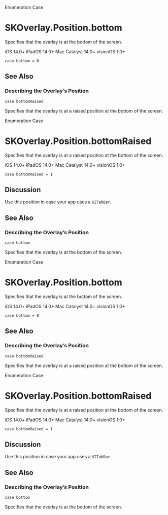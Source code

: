 Enumeration Case

# SKOverlay.Position.bottom

Specifies that the overlay is at the bottom of the screen.

iOS 14.0+  iPadOS 14.0+  Mac Catalyst 14.0+  visionOS 1.0+

    
    
    case bottom = 0

## See Also

### Describing the Overlay’s Position

`case bottomRaised`

Specifies that the overlay is at a raised position at the bottom of the
screen.

Enumeration Case

# SKOverlay.Position.bottomRaised

Specifies that the overlay is at a raised position at the bottom of the
screen.

iOS 14.0+  iPadOS 14.0+  Mac Catalyst 14.0+  visionOS 1.0+

    
    
    case bottomRaised = 1

## Discussion

Use this position in case your app uses a `UITabBar`.

## See Also

### Describing the Overlay’s Position

`case bottom`

Specifies that the overlay is at the bottom of the screen.

Enumeration Case

# SKOverlay.Position.bottom

Specifies that the overlay is at the bottom of the screen.

iOS 14.0+  iPadOS 14.0+  Mac Catalyst 14.0+  visionOS 1.0+

    
    
    case bottom = 0

## See Also

### Describing the Overlay’s Position

`case bottomRaised`

Specifies that the overlay is at a raised position at the bottom of the
screen.

Enumeration Case

# SKOverlay.Position.bottomRaised

Specifies that the overlay is at a raised position at the bottom of the
screen.

iOS 14.0+  iPadOS 14.0+  Mac Catalyst 14.0+  visionOS 1.0+

    
    
    case bottomRaised = 1

## Discussion

Use this position in case your app uses a `UITabBar`.

## See Also

### Describing the Overlay’s Position

`case bottom`

Specifies that the overlay is at the bottom of the screen.

